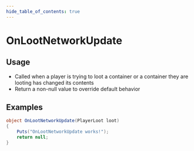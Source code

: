```yaml
---
hide_table_of_contents: true
---
```


# OnLootNetworkUpdate

## Usage

* Called when a player is trying to loot a container or a container they are looting has changed its contents
* Return a non-null value to override default behavior

## Examples

```csharp title=""
object OnLootNetworkUpdate(PlayerLoot loot)
{
    Puts("OnLootNetworkUpdate works!");
    return null;
}
```
